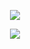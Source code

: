 <p align="center">
  <img class="img" src="https://github-readme-stats.vercel.app/api/top-langs/?username=IAmTheOnion&theme=radical" />
</p>
<p align="center">
  <img class="img" src="https://github.r2v.ch/codewars?user=CooBula&top_languages=true" />
</p>
